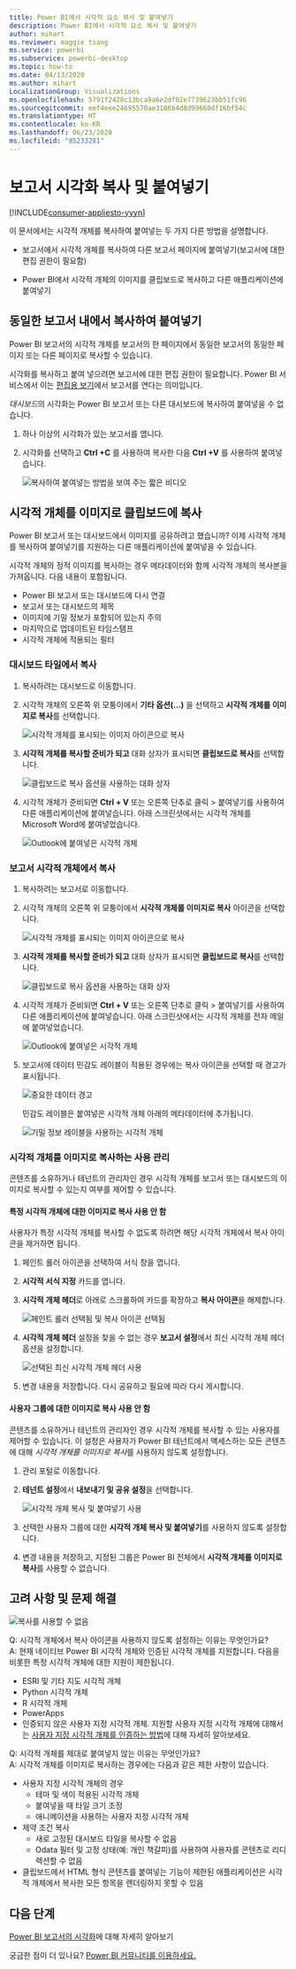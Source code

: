 ```yaml
---
title: Power BI에서 시각적 요소 복사 및 붙여넣기
description: Power BI에서 시각적 요소 복사 및 붙여넣기
author: mihart
ms.reviewer: maggie tsang
ms.service: powerbi
ms.subservice: powerbi-desktop
ms.topic: how-to
ms.date: 04/13/2020
ms.author: mihart
LocalizationGroup: Visualizations
ms.openlocfilehash: 5791f2428c13bca9a6e2df02e7739623bb51fc96
ms.sourcegitcommit: eef4eee24695570ae3186b4d8d99660df16bf54c
ms.translationtype: HT
ms.contentlocale: ko-KR
ms.lasthandoff: 06/23/2020
ms.locfileid: "85233281"
---
```

# <a name="copy-and-paste-a-report-visualization"></a>보고서 시각화 복사 및 붙여넣기

[!INCLUDE[consumer-appliesto-yyyn](../includes/consumer-appliesto-yyyn.md)]

이 문서에서는 시각적 개체를 복사하여 붙여넣는 두 가지 다른 방법을 설명합니다. 
* 보고서에서 시각적 개체를 복사하여 다른 보고서 페이지에 붙여넣기(보고서에 대한 편집 권한이 필요함)

* Power BI에서 시각적 개체의 이미지를 클립보드로 복사하고 다른 애플리케이션에 붙여넣기

## <a name="copy-and-paste-within-the-same-report"></a>동일한 보고서 내에서 복사하여 붙여넣기
Power BI 보고서의 시각적 개체를 보고서의 한 페이지에서 동일한 보고서의 동일한 페이지 또는 다른 페이지로 복사할 수 있습니다. 

시각화를 복사하고 붙여 넣으려면 보고서에 대한 편집 권한이 필요합니다. Power BI 서비스에서 이는 [편집용 보기](../consumer/end-user-reading-view.md)에서 보고서를 연다는 의미입니다. 

*대시보드*의 시각화는 Power BI 보고서 또는 다른 대시보드에 복사하여 붙여넣을 수 없습니다.

1. 하나 이상의 시각화가 있는 보고서를 엽니다.  

2. 시각화를 선택하고 **Ctrl +C** 를 사용하여 복사한 다음 **Ctrl +V** 를 사용하여 붙여넣습니다.      

   ![복사하여 붙여넣는 방법을 보여 주는 짧은 비디오](media/power-bi-visualization-copy-paste/copypasteviznew.gif)


## <a name="copy-a-visual-as-an-image-to-your-clipboard"></a>시각적 개체를 이미지로 클립보드에 복사

Power BI 보고서 또는 대시보드에서 이미지를 공유하려고 했습니까? 이제 시각적 개체를 복사하여 붙여넣기를 지원하는 다른 애플리케이션에 붙여넣을 수 있습니다. 

시각적 개체의 정적 이미지를 복사하는 경우 메타데이터와 함께 시각적 개체의 복사본을 가져옵니다. 다음 내용이 포함됩니다.
* Power BI 보고서 또는 대시보드에 다시 연결
* 보고서 또는 대시보드의 제목
* 이미지에 기밀 정보가 포함되어 있는지 주의
* 마지막으로 업데이트된 타임스탬프
* 시각적 개체에 적용되는 필터

### <a name="copy-from-a-dashboard-tile"></a>대시보드 타일에서 복사

1. 복사하려는 대시보드로 이동합니다.

2. 시각적 개체의 오른쪽 위 모퉁이에서 **기타 옵션(...)** 을 선택하고 **시각적 개체를 이미지로 복사**를 선택합니다. 

    ![시각적 개체를 표시되는 이미지 아이콘으로 복사](media/power-bi-visualization-copy-paste/power-bi-copy-dashboard.png)

3. **시각적 개체를 복사할 준비가 되고** 대화 상자가 표시되면 **클립보드로 복사**를 선택합니다.

    ![클립보드로 복사 옵션을 사용하는 대화 상자](media/power-bi-visualization-copy-paste/power-bi-copied.png)

4. 시각적 개체가 준비되면 **Ctrl + V** 또는 오른쪽 단추로 클릭 > 붙여넣기를 사용하여 다른 애플리케이션에 붙여넣습니다. 아래 스크린샷에서는 시각적 개체를 Microsoft Word에 붙여넣었습니다. 

    ![Outlook에 붙여넣은 시각적 개체](media/power-bi-visualization-copy-paste/power-bi-paste-word.png)

### <a name="copy-from-a-report-visual"></a>보고서 시각적 개체에서 복사 

1. 복사하려는 보고서로 이동합니다.

2. 시각적 개체의 오른쪽 위 모퉁이에서 **시각적 개체를 이미지로 복사** 아이콘을 선택합니다. 

    ![시각적 개체를 표시되는 이미지 아이콘으로 복사](media/power-bi-visualization-copy-paste/power-bi-copy-icon.png)

3. **시각적 개체를 복사할 준비가 되고** 대화 상자가 표시되면 **클립보드로 복사**를 선택합니다.

    ![클립보드로 복사 옵션을 사용하는 대화 상자](media/power-bi-visualization-copy-paste/power-bi-copied.png)


4. 시각적 개체가 준비되면 **Ctrl + V** 또는 오른쪽 단추로 클릭 > 붙여넣기를 사용하여 다른 애플리케이션에 붙여넣습니다. 아래 스크린샷에서는 시각적 개체를 전자 메일에 붙여넣었습니다.

    ![Outlook에 붙여넣은 시각적 개체](media/power-bi-visualization-copy-paste/power-bi-copy-email.png)

5. 보고서에 데이터 민감도 레이블이 적용된 경우에는 복사 아이콘을 선택할 때 경고가 표시됩니다.  

    ![중요한 데이터 경고](media/power-bi-visualization-copy-paste/power-bi-sensitive.png)

    민감도 레이블은 붙여넣은 시각적 개체 아래의 메타데이터에 추가됩니다. 

    ![기밀 정보 레이블을 사용하는 시각적 개체](media/power-bi-visualization-copy-paste/power-bi-confidential.png)

### <a name="manage-use-of-copying-a-visual-as-an-image"></a>시각적 개체를 이미지로 복사하는 사용 관리
콘텐츠를 소유하거나 테넌트의 관리자인 경우 시각적 개체를 보고서 또는 대시보드의 이미지로 복사할 수 있는지 여부를 제어할 수 있습니다.

#### <a name="disable-copy-as-an-image-for-a-specific-visual"></a>특정 시각적 개체에 대한 이미지로 복사 사용 안 함
사용자가 특정 시각적 개체를 복사할 수 없도록 하려면 해당 시각적 개체에서 복사 아이콘을 제거하면 됩니다.
1. 페인트 롤러 아이콘을 선택하여 서식 창을 엽니다. 

1. **시각적 서식 지정** 카드를 엽니다.
1. **시각적 개체 헤더**로 아래로 스크롤하여 카드를 확장하고 **복사 아이콘**을 해제합니다.

    ![페인트 롤러 선택됨 및 복사 아이콘 선택됨](media/power-bi-visualization-copy-paste/power-bi-visual-header.png)

1. **시각적 개체 헤더** 설정을 찾을 수 없는 경우 **보고서 설정**에서 최신 시각적 개체 헤더 옵션을 설정합니다. 

    ![선택된 최신 시각적 개체 헤더 사용](media/power-bi-visualization-copy-paste/power-bi-use-modern.png)

1. 변경 내용을 저장합니다. 다시 공유하고 필요에 따라 다시 게시합니다.

#### <a name="disable-copy-as-an-image-for-a-group-of-users"></a>사용자 그룹에 대한 이미지로 복사 사용 안 함

콘텐츠를 소유하거나 테넌트의 관리자인 경우 시각적 개체를 복사할 수 있는 사용자를 제어할 수 있습니다. 이 설정은 사용자가 Power BI 테넌트에서 액세스하는 모든 콘텐츠에 대해 *시각적 개체를 이미지로 복사*를 사용하지 않도록 설정합니다.
  
1. 관리 포털로 이동합니다.

1. **테넌트 설정**에서 **내보내기 및 공유 설정**을 선택합니다. 

    ![시각적 개체 복사 및 붙여넣기 사용](media/power-bi-visualization-copy-paste/power-bi-enable.png)

1. 선택한 사용자 그룹에 대한 **시각적 개체 복사 및 붙여넣기**를 사용하지 않도록 설정합니다. 

1. 변경 내용을 저장하고, 지정된 그룹은 Power BI 전체에서 **시각적 개체를 이미지로 복사**를 사용할 수 없습니다. 
  

## <a name="considerations-and-troubleshooting"></a>고려 사항 및 문제 해결

   ![복사를 사용할 수 없음](media/power-bi-visualization-copy-paste/power-bi-copy-grey.png)


Q: 시각적 개체에서 복사 아이콘을 사용하지 않도록 설정하는 이유는 무엇인가요?    
A: 현재 네이티브 Power BI 시각적 개체와 인증된 시각적 개체를 지원합니다. 다음을 비롯한 특정 시각적 개체에 대한 지원이 제한됩니다. 
- ESRI 및 기타 지도 시각적 개체 
- Python 시각적 개체 
- R 시각적 개체 
- PowerApps 
- 인증되지 않은 사용자 지정 시각적 개체. 지원할 사용자 지정 시각적 개체에 대해서는 [사용자 지정 시각적 개체를 인증하는 방법](../developer/visuals/power-bi-custom-visuals-certified.md)에 대해 자세히 알아보세요. 


Q: 시각적 개체를 제대로 붙여넣지 않는 이유는 무엇인가요?    
A: 시각적 개체를 이미지로 복사하는 경우에는 다음과 같은 제한 사항이 있습니다. 
- 사용자 지정 시각적 개체의 경우 
    - 테마 및 색이 적용된 시각적 개체 
    - 붙여넣을 때 타일 크기 조정 
    - 애니메이션을 사용하는 사용자 지정 시각적 개체 
- 제약 조건 복사 
    - 새로 고정된 대시보드 타일을 복사할 수 없음 
    - Odata 필터 및 고정 상태(예: 개인 책갈피)를 사용하여 사용자를 콘텐츠로 리디렉션할 수 없음 
- 클립보드에서 HTML 형식 콘텐츠를 붙여넣는 기능이 제한된 애플리케이션은 시각적 개체에서 복사한 모든 항목을 렌더링하지 못할 수 있음 



## <a name="next-steps"></a>다음 단계
[Power BI 보고서의 시각화](power-bi-report-visualizations.md)에 대해 자세히 알아보기

궁금한 점이 더 있나요? [Power BI 커뮤니티를 이용하세요.](https://community.powerbi.com/)

